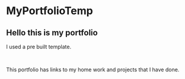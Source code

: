 # MyPortfolioTemp
<html>
<h2>Hello this is my portfolio</h2>
<p>I used a pre built template.</p>
<br>
<p>This portfolio has links to my home work and projects that I have done.</p>